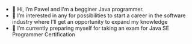 - 👋 Hi, I’m Pawel and I'm a begginer Java programmer.
- 👀 I’m interested in any for possibilities to start a career in the software industry where I’ll get an opportunity to expand my knowledge
- 🌱 I’m currently preparing myself for taking an exam for Java SE Programmer Certification
